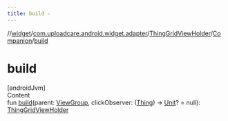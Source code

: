 ```yaml
---
title: build -
---
```

//[widget](../../../index.md)/[com.uploadcare.android.widget.adapter](../../index.md)/[ThingGridViewHolder](../index.md)/[Companion](index.md)/[build](build.md)



# build  
[androidJvm]  
Content  
fun [build](build.md)(parent: [ViewGroup](https://developer.android.com/reference/kotlin/android/view/ViewGroup.html), clickObserver: ([Thing](../../../com.uploadcare.android.widget.data/-thing/index.md)) -> [Unit](https://kotlinlang.org/api/latest/jvm/stdlib/kotlin/-unit/index.html)? = null): [ThingGridViewHolder](../index.md)  



